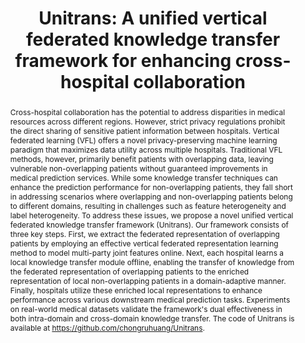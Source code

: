 ---
title:          "Unitrans: A unified vertical federated knowledge transfer framework for enhancing cross-hospital collaboration"
# date:           2025-01-20 00:01:00 +0800
selected:       true
pub:            "IEEE Transactions on Mobile Computing"
pub_date:       "2025"
abstract: >-
  Cross-hospital collaboration has the potential to address disparities in medical resources across different regions. However, strict privacy regulations prohibit the direct sharing of sensitive patient information between hospitals. Vertical federated learning (VFL) offers a novel privacy-preserving machine learning paradigm that maximizes data utility across multiple hospitals. Traditional VFL methods, however, primarily benefit patients with overlapping data, leaving vulnerable non-overlapping patients without guaranteed improvements in medical prediction services. While some knowledge transfer techniques can enhance the prediction performance for non-overlapping patients, they fall short in addressing scenarios where overlapping and non-overlapping patients belong to different domains, resulting in challenges such as feature heterogeneity and label heterogeneity. To address these issues, we propose a novel unified vertical federated knowledge transfer framework (Unitrans). Our framework consists of three key steps. First, we extract the federated representation of overlapping patients by employing an effective vertical federated representation learning method to model multi-party joint features online. Next, each hospital learns a local knowledge transfer module offline, enabling the transfer of knowledge from the federated representation of overlapping patients to the enriched representation of local non-overlapping patients in a domain-adaptive manner. Finally, hospitals utilize these enriched local representations to enhance performance across various downstream medical prediction tasks. Experiments on real-world medical datasets validate the framework's dual effectiveness in both intra-domain and cross-domain knowledge transfer. The code of Unitrans is available at https://github.com/chongruhuang/Unitrans.
# cover:          /assets/images/covers/cover1.jpg
authors:
- Chung-ju Huang
- Yuanpeng He
- Xiao Han
- Wenpin Jiao
- Zhi Jin
- Leye Wang
links:
  Paper: https://arxiv.org/abs/2501.11388
---